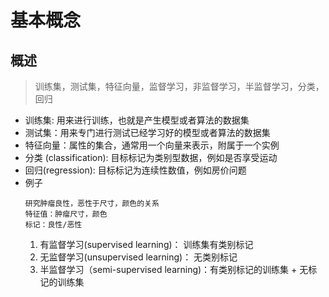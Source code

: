 # 基本概念

## 概述
>训练集，测试集，特征向量，监督学习，非监督学习，半监督学习，分类，回归

- 训练集: 用来进行训练，也就是产生模型或者算法的数据集
- 测试集：用来专门进行测试已经学习好的模型或者算法的数据集
- 特征向量：属性的集合，通常用一个向量来表示，附属于一个实例
- 分类 (classification): 目标标记为类别型数据，例如是否享受运动
- 回归(regression): 目标标记为连续性数值，例如房价问题
- 例子
	```
	研究肿瘤良性，恶性于尺寸，颜色的关系
  特征值：肿瘤尺寸，颜色
  标记：良性/恶性
	```
	1. 有监督学习(supervised learning)： 训练集有类别标记
	2. 无监督学习(unsupervised learning)： 无类别标记
	3. 半监督学习（semi-supervised learning)：有类别标记的训练集 + 无标记的训练集
